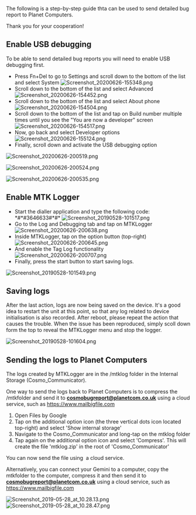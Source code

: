 The following is a step-by-step guide thta can be used to send detailed
bug report to Planet Computers.

Thank you for your cooperation!

## Enable USB debugging

To be able to send detailed bug reports you will need to enable USB
debugging first.

-   Press Fn+Del to go to Settings and scroll down to the bottom of the
    list and select System
    ![](Screenshot_20200626-155348.png "Screenshot_20200626-155348.png")
-   Scroll down to the bottom of the list and select Advanced
    ![](Screenshot_20200626-154452.png "Screenshot_20200626-154452.png")
-   Scroll down to the bottom of the list and select About phone
    ![](Screenshot_20200626-154504.png "Screenshot_20200626-154504.png")
-   Scroll down to the bottom of the list and tap on Build number
    multiple times until you see the "You are now a developer" screen
    ![](Screenshot_20200626-154517.png "Screenshot_20200626-154517.png")
-   Now, go back and select Developer options
    ![](Screenshot_20200626-155124.png "Screenshot_20200626-155124.png")
-   Finally, scroll down and activate the USB debugging option

![](Screenshot_20200626-200519.png "Screenshot_20200626-200519.png")

![](Screenshot_20200626-200524.png "Screenshot_20200626-200524.png")

![](Screenshot_20200626-200535.png "Screenshot_20200626-200535.png")

## Enable MTK Logger

-   Start the dialler application and type the following code:
    \*#\*#3646633#\*#\*
    ![](Screenshot_20190528-101517.png "Screenshot_20190528-101517.png")
-   Go to the Log and Debugging tab and tap on MTKLogger
    ![](Screenshot_20200626-200638.png "Screenshot_20200626-200638.png")
-   Inside MTKLogger, tap on the option button (top-right)
    ![](Screenshot_20200626-200645.png "Screenshot_20200626-200645.png")
-   And enable the Tag Log functionality
    ![](Screenshot_20200626-200707.png "Screenshot_20200626-200707.png")
-   Finally, press the start button to start saving logs.

![](Screenshot_20190528-101549.png "Screenshot_20190528-101549.png")

##  Saving logs

After the last action, logs are now being saved on the device. It's a
good idea to restart the unit at this point, so that any log related to
device initialisation is also recorded. After reboot, please repeat the
action that causes the trouble. When the issue has been reproduced,
simply scoll down form the top to reveal the MTKLogger menu and stop the
logger.

![](Screenshot_20190528-101604.png "Screenshot_20190528-101604.png")

## Sending the logs to Planet Computers

The logs created by MTKLogger are in the /mtklog folder in the Internal
Storage (Cosmo_Communicator).

One way to send the logs back to Planet Computers is to compress the
/mtkfolder and send it to **cosmobugreport@planetcom.co.uk** using a
cloud service, such as
[<https://www.mailbigfile.com>](https://www.mailbigfile.com)

1.  Open Files by Google
2.  Tap on the additional option icon (the three vertical dots icon
    located top-right) and select 'Show internal storage'
3.  Navigate to the Cosmo_Communicator and long-tap on the mtklog folder
4.  Tap again on the additional option icon and select 'Compress'. This
    will create the file 'mtklog.zip' in the root of
    'Cosmo_Communicator'

You can now send the file using  a cloud service.

Alternatively, you can connect your Gemini to a computer, copy the
mtkfolder to the computer, compress it and then send it to
**cosmobugreport@planetcom.co.uk** using a cloud service, such as
[<https://www.mailbigfile.com>](https://www.mailbigfile.com)

![](Screenshot_2019-05-28_at_10.28.13.png "Screenshot_2019-05-28_at_10.28.13.png")
![](Screenshot_2019-05-28_at_10.28.47.png "Screenshot_2019-05-28_at_10.28.47.png")